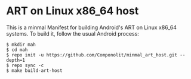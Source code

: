 # ART on Linux x86_64 host

This is a minmal Manifest for building Android's ART on Linux x86_64 systems.
To build it, follow the usual Android process:

    $ mkdir mah
    $ cd mah
    $ repo init -u https://github.com/Componolit/minmal_art_host.git --depth=1
    $ repo sync -c
    $ make build-art-host

